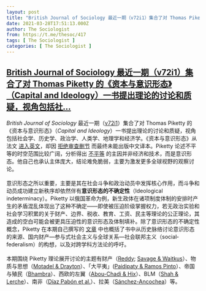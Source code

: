 ```yaml
---
layout: post
title: "British Journal of Sociology 最近一期（v72i1）集合了对 Thomas Piketty 的《资本与意识形态》（Capital and Ideology）一书提出理论的讨论和质疑，视角包括社"
date: 2021-03-28T17:51:13.000Z
author: The Sociologist
from: https://t.me/thesoc/417
tags: [ The Sociologist ]
categories: [ The Sociologist ]
---
```

<!--1616953873000-->
[British Journal of Sociology 最近一期（v72i1）集合了对 Thomas Piketty 的《资本与意识形态》（Capital and Ideology）一书提出理论的讨论和质疑，视角包括社...](https://t.me/thesoc/417)
------

<div>
<p><i>British Journal of Sociology</i> 最近一期（<a href="https://onlinelibrary.wiley.com/toc/14684446/2021/72/1" target="_blank" rel="noopener" onclick="return confirm('Open this link?\n\n'+this.href);">v72i1</a>）集合了对 Thomas Piketty 的《资本与意识形态》（<i>Capital and Ideology</i>）一书提出理论的讨论和质疑，视角包括社会学、历史学、政治学、人类学、地理学和经济学。《资本与意识形态》从法文 <a href="https://t.me/thesoc/275" target="_blank" rel="noopener" onclick="return confirm('Open this link?\n\n'+this.href);">进入英文</a>，却因 <a href="https://t.me/thesoc/379" target="_blank" rel="noopener" onclick="return confirm('Open this link?\n\n'+this.href);">拒绝审查删节</a> 而最终未能出版中文译本。Piketty 论述不平等的时空范围比较广阔，分析得出 <a href="https://www.youtube.com/watch?v=WJUowgzGFck" target="_blank" rel="noopener" onclick="return confirm('Open this link?\n\n'+this.href);">不平等</a> 的主因并非经济和技术，而是意识形态。他自己也承认主体庞大，结论难免脆弱，主要为激发更多全球视野的观察讨论。<br><br>意识形态之所以重要，主要是其在社会斗争和政治动员中发挥核心作用，而斗争和动员成功建立新秩序却依然伴有<b>意识形态的不确定性</b>（Ideological indeterminacy）。Piketty 以俄国革命为例，新生政体在诸项制度体制的安排时产生的矛盾混乱体现出了这种不确定——即使被压迫阶级掌握权力，若无政治实验和社会学习积累的关于财产、边界、税收、教育、工资、民主等理论的公正理论，其造成的空白可能会被更具压迫性的意识形态及体制填补。除了意识形态的不确定性概念，Piketty 在本期自己撰写的 <a href="https://t.me/thesoclib/145" target="_blank" rel="noopener" onclick="return confirm('Open this link?\n\n'+this.href);">文章</a> 中也概括了书中从历史脉络讨论意识形态的来源、国内财产—参与式社会主义与全球关系—社会联邦主义（social‐federalism）的构想，以及对跨学科方法论的呼吁。<br><br>本期围绕 Piketty 理论展开讨论的主题有财产（<a href="https://t.me/thesoclib/136" target="_blank" rel="noopener" onclick="return confirm('Open this link?\n\n'+this.href);">Reddy</a>; <a href="https://t.me/thesoclib/138" target="_blank" rel="noopener" onclick="return confirm('Open this link?\n\n'+this.href);">Savage & Waitkus</a>）、物质与思想（<a href="https://t.me/thesoclib/137" target="_blank" rel="noopener" onclick="return confirm('Open this link?\n\n'+this.href);">Motadel & Drayton</a>）、「大平夷」(<a href="https://t.me/thesoclib/139" target="_blank" rel="noopener" onclick="return confirm('Open this link?\n\n'+this.href);">Paidipaty & Ramos Pinto</a>）、帝国与殖民（<a href="https://t.me/thesoclib/140" target="_blank" rel="noopener" onclick="return confirm('Open this link?\n\n'+this.href);">Bhambra</a>）、西欧的左翼（<a href="https://t.me/thesoclib/141" target="_blank" rel="noopener" onclick="return confirm('Open this link?\n\n'+this.href);">Abou-Chadi & Hix</a>）、BLM（<a href="https://t.me/thesoclib/142" target="_blank" rel="noopener" onclick="return confirm('Open this link?\n\n'+this.href);">Shah & Lerche</a>）、南非（<a href="https://t.me/thesoclib/143" target="_blank" rel="noopener" onclick="return confirm('Open this link?\n\n'+this.href);">Díaz Pabón et al.</a>）、拉美（<a href="https://t.me/thesoclib/144" target="_blank" rel="noopener" onclick="return confirm('Open this link?\n\n'+this.href);">Sánchez-Ancochea</a>）等。</p>
</div>
